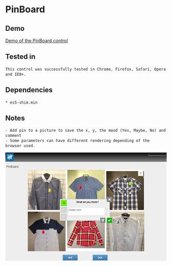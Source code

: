 PinBoard
==========

Demo
-------

[Demo of the PinBoard control](http://demo.askia.com/WebProd/cgi-bin/AskiaExt.dll?Action=StartSurvey&SurveyName=ADC2_PinBoard)

Tested in
-----------

    This control was successfully tested in Chrome, Firefox, Safari, Opera and IE8+.

Dependencies
-----------------

	* es5-shim.min

Notes
-------

	- Add pin to a picture to save the x, y, the mood (Yes, Maybe, No) and comment 
    - Some parameters can have different rendering depending of the browser used.

![screenshot](/demo/adc2-pinboard.png)
